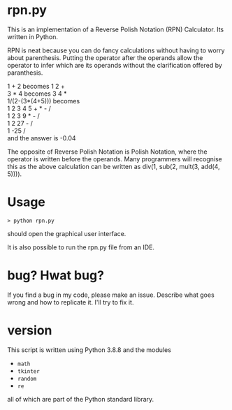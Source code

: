 # rpn.py

This is an implementation of a Reverse Polish Notation (RPN) Calculator.
Its written in Python.

RPN is neat because you can do fancy calculations without having
to worry about parenthesis. Putting the operator after the operands
allow the operator to infer which are its operands without the clarification
offered by paranthesis.

1 + 2 becomes 1 2 + \
3 * 4 becomes 3 4 * \
1/(2-(3*(4+5))) becomes \
1 2 3 4 5 + * - / \
1 2 3 9 * - / \
1 2 27 - / \
1 -25 / \
and the answer is -0.04

The opposite of Reverse Polish Notation is Polish Notation, where the operator
is written before the operands. Many programmers will recognise this as the
above calculation can be written as div(1, sub(2, mult(3, add(4, 5)))).

# Usage

`> python rpn.py`

should open the graphical user interface.

It is also possible to run the rpn.py file from an IDE.

# bug? Hwat bug?

If you find a bug in my code, please make an issue. Describe what goes wrong
and how to replicate it. I'll try to fix it.

# version

This script is written using Python 3.8.8 and the modules
- `math`
- `tkinter`
- `random`
- `re`

all of which are part of the Python standard library.
